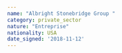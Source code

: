 ```yaml
---
name: "Albright Stonebridge Group "
category: private_sector
nature: "Entreprise"
nationality: USA
date_signed: '2018-11-12'
---
```

    